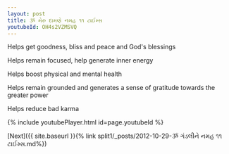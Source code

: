 ```yaml
---
layout: post
title: ૐ મેરુ દામણે નમહ ૧૧ ટાઈમ્સ
youtubeId: OH4s2VZMSVQ
---
```

 
 
Helps get goodness, bliss and peace and God's blessings
 
Helps remain focused, help generate inner energy 
 
Helps boost physical and mental health 
 
Helps remain grounded and generates a sense of gratitude towards the greater power 
 
Helps reduce bad karma
 
 
 
 


{% include youtubePlayer.html id=page.youtubeId %}
 
[Next]({{ site.baseurl }}{% link  split1/_posts/2012-10-29-ૐ ગંડલીને નમહ ૧૧ ટાઈમ્સ.md%})
 
